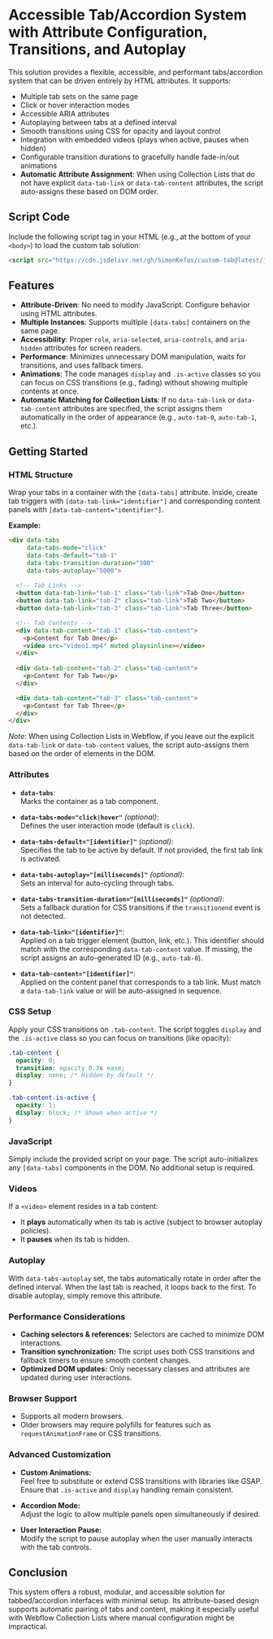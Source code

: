 # Accessible Tab/Accordion System with Attribute Configuration, Transitions, and Autoplay

This solution provides a flexible, accessible, and performant tabs/accordion system that can be driven entirely by HTML attributes. It supports:

- Multiple tab sets on the same page
- Click or hover interaction modes
- Accessible ARIA attributes
- Autoplaying between tabs at a defined interval
- Smooth transitions using CSS for opacity and layout control
- Integration with embedded videos (plays when active, pauses when hidden)
- Configurable transition durations to gracefully handle fade-in/out animations
- **Automatic Attribute Assignment**: When using Collection Lists that do not have explicit `data-tab-link` or `data-tab-content` attributes, the script auto-assigns these based on DOM order.

## Script Code

Include the following script tag in your HTML (e.g., at the bottom of your `<body>`) to load the custom tab solution:

```html
<script src="https://cdn.jsdelivr.net/gh/SimonKefas/custom-tab@latest/js/script.js"></script>
```

## Features

- **Attribute-Driven**: No need to modify JavaScript. Configure behavior using HTML attributes.
- **Multiple Instances**: Supports multiple `[data-tabs]` containers on the same page.
- **Accessibility**: Proper `role`, `aria-selected`, `aria-controls`, and `aria-hidden` attributes for screen readers.
- **Performance**: Minimizes unnecessary DOM manipulation, waits for transitions, and uses fallback timers.
- **Animations**: The code manages `display` and `.is-active` classes so you can focus on CSS transitions (e.g., fading) without showing multiple contents at once.
- **Automatic Matching for Collection Lists**: If no `data-tab-link` or `data-tab-content` attributes are specified, the script assigns them automatically in the order of appearance (e.g., `auto-tab-0`, `auto-tab-1`, etc.).

## Getting Started

### HTML Structure

Wrap your tabs in a container with the `[data-tabs]` attribute. Inside, create tab triggers with `[data-tab-link="identifier"]` and corresponding content panels with `[data-tab-content="identifier"]`.

**Example:**

```html
<div data-tabs 
     data-tabs-mode="click" 
     data-tabs-default="tab-1" 
     data-tabs-transition-duration="300"
     data-tabs-autoplay="5000">
  
  <!-- Tab Links -->
  <button data-tab-link="tab-1" class="tab-link">Tab One</button>
  <button data-tab-link="tab-2" class="tab-link">Tab Two</button>
  <button data-tab-link="tab-3" class="tab-link">Tab Three</button>

  <!-- Tab Contents -->
  <div data-tab-content="tab-1" class="tab-content">
    <p>Content for Tab One</p>
    <video src="video1.mp4" muted playsinline></video>
  </div>
  
  <div data-tab-content="tab-2" class="tab-content">
    <p>Content for Tab Two</p>
  </div>

  <div data-tab-content="tab-3" class="tab-content">
    <p>Content for Tab Three</p>
  </div>
</div>
```

_Note:_ When using Collection Lists in Webflow, if you leave out the explicit `data-tab-link` or `data-tab-content` values, the script auto-assigns them based on the order of elements in the DOM.

### Attributes

- **`data-tabs`**:  
  Marks the container as a tab component.
  
- **`data-tabs-mode="click|hover"`** *(optional)*:  
  Defines the user interaction mode (default is `click`).
  
- **`data-tabs-default="[identifier]"`** *(optional)*:  
  Specifies the tab to be active by default. If not provided, the first tab link is activated.
  
- **`data-tabs-autoplay="[milliseconds]"`** *(optional)*:  
  Sets an interval for auto-cycling through tabs.
  
- **`data-tabs-transition-duration="[milliseconds]"`** *(optional)*:  
  Sets a fallback duration for CSS transitions if the `transitionend` event is not detected.
  
- **`data-tab-link="[identifier]"`**:  
  Applied on a tab trigger element (button, link, etc.). This identifier should match with the corresponding `data-tab-content` value. If missing, the script assigns an auto-generated ID (e.g., `auto-tab-0`).
  
- **`data-tab-content="[identifier]"`**:  
  Applied on the content panel that corresponds to a tab link. Must match a `data-tab-link` value or will be auto-assigned in sequence.

### CSS Setup

Apply your CSS transitions on `.tab-content`. The script toggles `display` and the `.is-active` class so you can focus on transitions (like opacity):

```css
.tab-content {
  opacity: 0;
  transition: opacity 0.3s ease;
  display: none; /* Hidden by default */
}

.tab-content.is-active {
  opacity: 1;
  display: block; /* Shown when active */
}
```

### JavaScript

Simply include the provided script on your page. The script auto-initializes any `[data-tabs]` components in the DOM. No additional setup is required.

### Videos

If a `<video>` element resides in a tab content:
- It **plays** automatically when its tab is active (subject to browser autoplay policies).
- It **pauses** when its tab is hidden.

### Autoplay

With `data-tabs-autoplay` set, the tabs automatically rotate in order after the defined interval. When the last tab is reached, it loops back to the first. To disable autoplay, simply remove this attribute.

### Performance Considerations

- **Caching selectors & references:** Selectors are cached to minimize DOM interactions.
- **Transition synchronization:** The script uses both CSS transitions and fallback timers to ensure smooth content changes.
- **Optimized DOM updates:** Only necessary classes and attributes are updated during user interactions.

### Browser Support

- Supports all modern browsers.
- Older browsers may require polyfills for features such as `requestAnimationFrame` or CSS transitions.

### Advanced Customization

- **Custom Animations:**  
  Feel free to substitute or extend CSS transitions with libraries like GSAP. Ensure that `.is-active` and `display` handling remain consistent.
  
- **Accordion Mode:**  
  Adjust the logic to allow multiple panels open simultaneously if desired.
  
- **User Interaction Pause:**  
  Modify the script to pause autoplay when the user manually interacts with the tab controls.

## Conclusion

This system offers a robust, modular, and accessible solution for tabbed/accordion interfaces with minimal setup. Its attribute-based design supports automatic pairing of tabs and content, making it especially useful with Webflow Collection Lists where manual configuration might be impractical.